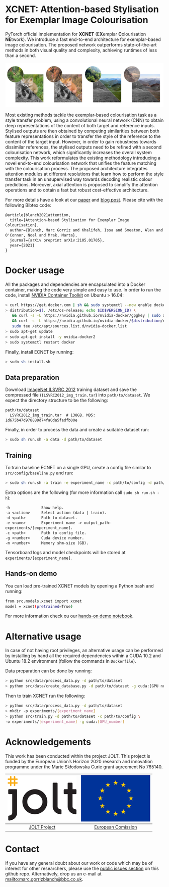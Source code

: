 **XCNET**: Attention-based Stylisation for Exemplar Image Colourisation
========
PyTorch official implementation for **XCNET** (E**X**emplar **C**olourisation **NE**twork). We introduce a fast end-to-end 
architecture for exemplar-based image colourisation. The proposed network outperforms state-of-the-art methods in 
both visual quality and complexity, achieving runtimes of less than a second.

![examples](.github/examples.png)

Most existing methods tackle the exemplar-based colourisation task as a style transfer problem, using a convolutional 
neural network (CNN) to obtain deep representations of the content of both target and reference inputs. Stylised outputs
are then obtained by computing similarities between both feature representations in order to transfer the style of the 
reference to the content of the target input. However, in order to gain robustness towards dissimilar references, 
the stylised outputs need to be refined with a second colourisation network, which significantly increases the overall 
system complexity. This work reformulates the existing methodology introducing a novel end-to-end colourisation network 
that unifies the feature matching with the colourisation process. The proposed architecture integrates attention modules 
at different resolutions that learn how to perform the style transfer task in an unsupervised way towards decoding 
realistic colour predictions. Moreover, axial attention is proposed to simplify the attention operations and to obtain 
a fast but robust cost-effective architecture. 

For more details have a look at our [paper](https://arxiv.org/abs/2105.01705) and [blog post](https://www.bbc.co.uk/rd/blog/2021-05-video-quality-artificial-intelligence-colourisation). 
Please cite with the following Bibtex code:
```
@article{blanch2021attention,
  title={Attention-based Stylisation for Exemplar Image Colourisation},
  author={Blanch, Marc Gorriz and Khalifeh, Issa and Smeaton, Alan and O'Connor, Noel and Mrak, Marta},
  journal={arXiv preprint arXiv:2105.01705},
  year={2021}
}
```

# Docker usage
All the packages and dependencies are encapsulated into a Docker container, making the code very simple and easy to use.
In order to run the code, install 
[NVIDIA Container Toolkit](https://docs.nvidia.com/datacenter/cloud-native/container-toolkit/install-guide.html) 
on Ubuntu > 16.04:
```bash
> curl https://get.docker.com | sh && sudo systemctl --now enable docker
> distribution=$(. /etc/os-release; echo $ID$VERSION_ID) \
   && curl -s -L https://nvidia.github.io/nvidia-docker/gpgkey | sudo apt-key add - \
   && curl -s -L https://nvidia.github.io/nvidia-docker/$distribution/nvidia-docker.list | \
   sudo tee /etc/apt/sources.list.d/nvidia-docker.list
> sudo apt-get update
> sudo apt-get install -y nvidia-docker2
> sudo systemctl restart docker
```
Finally, install ECNET by running:
```bash
> sudo sh install.sh
```

## Data preparation
Download [ImageNet ILSVRC 2012](http://www.image-net.org/challenges/LSVRC/2012/index) training dataset and save the 
compressed file (`ILSVRC2012_img_train.tar`) into ```path/to/dataset```. We expect the directory structure to be 
the following:
```
path/to/dataset
  LSVRC2012_img_train.tar  # 138GB. MD5: 1d675b47d978889d74fa0da5fadfb00e
```
Finally, in order to process the data and create a suitable dataset run:
```bash
> sudo sh run.sh -a data -d path/to/dataset
```

## Training
To train baseline ECNET on a single GPU, create a config file similar to ```src/config/baseline.py``` and run:
```bash
> sudo sh run.sh -a train -e experiment_name -c path/to/config -d path/to/dataset
```
Extra options are the following (for more information call ```sudo sh run.sh -h```):
```
-h              Show help.
-a <action>     Select action (data | train).
-d <path>       Path to dataset.
-e <name>       Experiment name -> output_path: experiments/[experiment_name].
-c <path>       Path to config file.
-g <number>     Cuda device number.
-m <number>     Memory shm-size (GB).
```
Tensorboard logs and model checkpoints will be stored at ```experiments/[experiment_name]```.

## Hands-on demo
You can load pre-trained XCNET models by opening a Python bash and running:
```bash
from src.models.xcnet import xcnet
model = xcnet(pretrained=True)
```
For more information check ou our [hands-on demo notebook](demo/test_xcnet.ipynb).

# Alternative usage
In case of not having root privileges, an alternative usage can be performed by installing by hand all the required
dependencies within a CUDA 10.2 and Ubuntu 18.2 environment (follow the commands in ```Dockerfile```). 

Data preparation can be done by running:
```bash
> python src/data/process_data.py -d path/to/dataset
> python src/data/create_database.py -d path/to/dataset -g cuda:[GPU number]
```

Then to train XCNET run the following:
```bash
> python src/data/process_data.py -d path/to/dataset
> mkdir -p experiments/[experiment_name]
> python src/train.py -d path/to/dataset -c path/to/config \
-o experiments/[experiment_name] -g cuda:[GPU_number]
```

# Acknowledgements
This work has been conducted within the project
JOLT. This project is funded by the European Union’s Horizon 2020 research
and innovation programme under the Marie Skłodowska Curie grant agreement No 765140.

| ![JOLT-photo](.github/jolt.png) | ![EU-photo](.github/eu.png) |
|:-:|:-:|
| [JOLT Project](http://joltetn.eu/) | [European Comission](https://ec.europa.eu/programmes/horizon2020/en) |

# Contact

If you have any general doubt about our work or code which may be of interest for other researchers, 
please use the [public issues section](https://github.com/bbc/xcnet/issues) on this github repo. 
Alternatively, drop us an e-mail at <mailto:marc.gorrizblanch@bbc.co.uk>.
